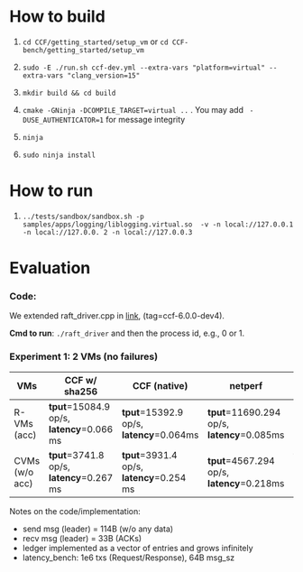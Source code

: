 # How to build

1. `cd CCF/getting_started/setup_vm` or `cd CCF-bench/getting_started/setup_vm`

2. `sudo -E ./run.sh ccf-dev.yml --extra-vars "platform=virtual" --extra-vars "clang_version=15"`

3. `mkdir build && cd build`

4. `cmake -GNinja -DCOMPILE_TARGET=virtual ..` . You may add ``` -DUSE_AUTHENTICATOR=1``` for message integrity

5. `ninja`

6. `sudo ninja install`


# How to run

1. `../tests/sandbox/sandbox.sh -p samples/apps/logging/liblogging.virtual.so  -v -n local://127.0.0.1 -n local://127.0.0.
2 -n local://127.0.0.3`


# Evaluation

### Code:
  We extended raft_driver.cpp in [link](https://github.com/dgiantsidi/CCF-bench), (tag=ccf-6.0.0-dev4).
  
  **Cmd to run**: `./raft_driver` and then the process id, e.g., 0 or 1. 

### Experiment 1: 2 VMs (no failures)

| VMs   | CCF w/ sha256 | CCF (native) | netperf | latency_bench w/ sha256 | latency_bench (native) |
|---|---|---|---|---|---|
| R-VMs (acc)  | **tput**=15084.9 op/s, **latency**=0.066 ms| **tput**=15392.9 op/s, **latency**=0.064ms| **tput**=11690.294 op/s, **latency**=0.085ms | | |
| CVMs (w/o acc) |  **tput**=3741.8 op/s, **latency**=0.267 ms | **tput**=3931.4 op/s, **latency**=0.254 ms | **tput**=4567.294 op/s, **latency**=0.218ms | **tput**=3291.44 op/s, **latency**=0.303 ms| **tput**= 3458.74 op/s, **latency**= 0.290 ms|

Notes on the code/implementation:
- send msg (leader) = 114B (w/o any data)
- recv msg (leader) = 33B (ACKs)
- ledger implemented as a vector of entries and grows infinitely
- latency_bench: 1e6 txs (Request/Response), 64B msg_sz
